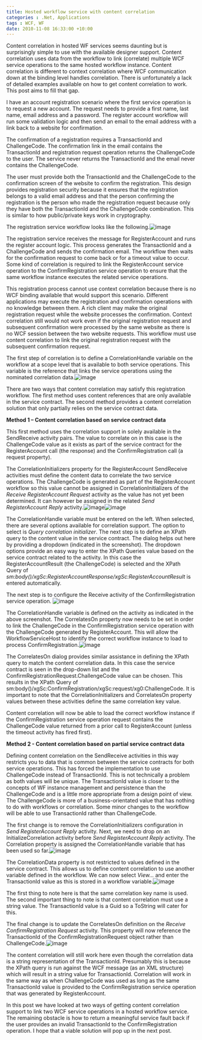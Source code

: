```yaml
---
title: Hosted workflow service with content correlation
categories : .Net, Applications
tags : WCF, WF
date: 2010-11-08 16:33:00 +10:00
---
```


Content correlation in hosted WF services seems daunting but is surprisingly simple to use with the available designer support. Content correlation uses data from the workflow to link (correlate) multiple WCF service operations to the same hosted workflow instance. Content correlation is different to context correlation where WCF communication down at the binding level handles correlation. There is unfortunately a lack of detailed examples available on how to get content correlation to work. This post aims to fill that gap.

I have an account registration scenario where the first service operation is to request a new account. The request needs to provide a first name, last name, email address and a password. The register account workflow will run some validation logic and then send an email to the email address with a link back to a website for confirmation. 

The confirmation of a registration requires a TransactionId and ChallengeCode. The confirmation link in the email contains the TransactionId and registration request operation returns the ChallengeCode to the user. The service never returns the TransactionId and the email never contains the ChallengeCode. 

The user must provide both the TransactionId and the ChallengeCode to the confirmation screen of the website to confirm the registration. This design provides registration security because it ensures that the registration belongs to a valid email address and that the person confirming the registration is the person who made the registration request because only they have both the TransactionId and the ChallengeCode combination. This is similar to how public/private keys work in cryptography.

The registration service workflow looks like the following.![image][0]

The registration service receives the message for RegisterAccount and runs the register account logic. This process generates the TransactionId and a ChallengeCode and sends the confirmation email. The workflow then waits for the confirmation request to come back or for a timeout value to occur. Some kind of correlation is required to link the RegisterAccount service operation to the ConfirmRegistration service operation to ensure that the same workflow instance executes the related service operations.

This registration process cannot use context correlation because there is no WCF binding available that would support this scenario. Different applications may execute the registration and confirmation operations with no knowledge between them. A rich client may make the original registration request while the website processes the confirmation. Context correlation still would not work even if the original registration request and subsequent confirmation were processed by the same website as there is no WCF session between the two website requests. This workflow must use content correlation to link the original registration request with the subsequent confirmation request. 

The first step of correlation is to define a CorrelationHandle variable on the workflow at a scope level that is available to both service operations. This variable is the reference that links the service operations using the nominated correlation data.![image][1]

There are two ways that content correlation may satisfy this registration workflow. The first method uses content references that are only available in the service contract. The second method provides a content correlation solution that only partially relies on the service contract data.

**Method 1 – Content correlation based on service contract data**

This first method uses the correlation support in solely available in the SendReceive activity pairs. The value to correlate on in this case is the ChallengeCode value as it exists as part of the service contract for the RegisterAccount call (the response) and the ConfirmRegistration call (a request property). 

The CorrelationInitializers property for the RegisterAccount SendReceive activities must define the content data to correlate the two service operations. The ChallengeCode is generated as part of the RegisterAccount workflow so this value cannot be assigned in CorrelationInitializers of the _Receive RegisterAccount Request_ activity as the value has not yet been determined. It can however be assigned in the related _Send RegisterAccount Reply_ activity.![image][2]![image][3]

The CorrelationHandle variable must be entered on the left. When selected, there are several options available for correlation support. The option to select is _Query correlation initializer_. The next step is to define an XPath query to the content value in the service contract. The dialog helps out here by providing a dropdown (indicated in the screenshot). The dropdown options provide an easy way to enter the XPath Queries value based on the service contract related to the activity. In this case the RegisterAccountResult (the ChallengeCode) is selected and the XPath Query of _sm:body()/xgSc:RegisterAccountResponse/xgSc:RegisterAccountResult_ is entered automatically.

The next step is to configure the Receive activity of the ConfirmRegistration service operation. ![image][4]

The CorrelationHandle variable is defined on the activity as indicated in the above screenshot. The CorrelatesOn property now needs to be set in order to link the ChallengeCode in the ConfirmRegistration service operation with the ChallengeCode generated by RegisterAccount. This will allow the WorkflowServiceHost to identify the correct workflow instance to load to process ConfirmRegistration.![image][5]

The CorrelatesOn dialog provides similar assistance in defining the XPath query to match the content correlation data. In this case the service contract is seen in the drop-down list and the ConfirmRegistrationRequest.ChallengeCode value can be chosen. This results in the XPath Query of sm:body()/xgSc:ConfirmRegistration/xgSc:request/xg0:ChallengeCode. It is important to note that the CorrelationInitializers and CorrelatesOn property values between these activities define the same correlation key value.

Content correlation will now be able to load the correct workflow instance if the ConfirmRegistration service operation request contains the ChallengeCode value returned from a prior call to RegisterAccount (unless the timeout activity has fired first).

**Method 2 - Content correlation based on partial service contract data**

Defining content correlation on the SendReceive activities in this way restricts you to data that is common between the service contracts for both service operations. This has forced the implementation to use ChallengeCode instead of TransactionId. This is not technically a problem as both values will be unique. The TransactionId value is closer to the concepts of WF instance management and persistence than the ChallengeCode and is a little more appropriate from a design point of view. The ChallengeCode is more of a business-orientated value that has nothing to do with workflows or correlation. Some minor changes to the workflow will be able to use TransactionId rather than ChallengeCode.

The first change is to remove the CorrelationInitializers configuration in _Send RegisterAccount Reply_ activity. Next, we need to drop on an InitializeCorrelation activity before _Send RegisterAccount Reply_ activity. The Correlation property is assigned the CorrelationHandle variable that has been used so far.![image][6]

The CorrelationData property is not restricted to values defined in the service contract. This allows us to define content correlation to use another variable defined in the workflow. We can now select _View…_ and enter the TransactionId value as this is stored in a workflow variable.![image][7]

The first thing to note here is that the same correlation key name is used. The second important thing to note is that content correlation must use a string value. The TransactionId value is a Guid so a ToString will cater for this.

The final change is to update the CorrelatesOn definition on the _Receive ConfirmRegistration Request_ activity. This property will now reference the TransactionId of the ConfirmRegistrationRequest object rather than ChallengeCode.![image][8]

The content correlation will still work here even though the correlation data is a string representation of the TransactionId. Presumably this is because the XPath query is run against the WCF message (as an XML structure) which will result in a string value for TransactionId. Correlation will work in the same way as when ChallengeCode was used as long as the same TransactionId value is provided to the ConfirmRegistration service operation that was generated by RegisterAccount.

In this post we have looked at two ways of getting content correlation support to link two WCF service operations in a hosted workflow service. The remaining obstacle is how to return a meaningful service fault back if the user provides an invalid TransactionId to the ConfirmRegistration operation. I hope that a viable solution will pop up in the next post.

[0]: //blogfiles/image_52.png
[1]: //blogfiles/image_53.png
[2]: //blogfiles/image_54.png
[3]: //blogfiles/image_55.png
[4]: //blogfiles/image_56.png
[5]: //blogfiles/image_57.png
[6]: //blogfiles/image_58.png
[7]: //blogfiles/image_59.png
[8]: //blogfiles/image_60.png
